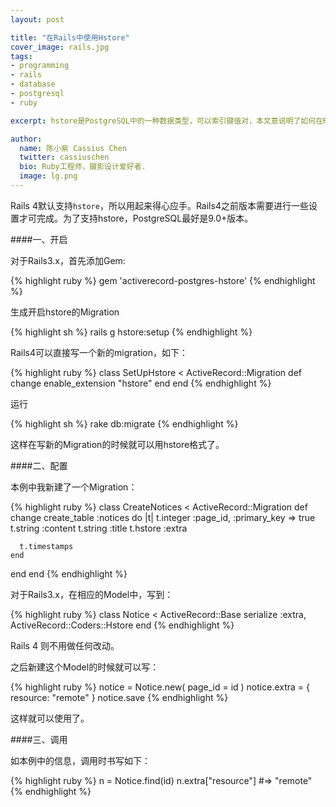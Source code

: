 ```yaml
---
layout: post

title: "在Rails中使用Hstore"
cover_image: rails.jpg
tags:
- programming
- rails
- database
- postgresql
- ruby

excerpt: hstore是PostgreSQL中的一种数据类型，可以索引键值对，本文意说明了如何在Rails中使用hstore

author:
  name: 陈小紫 Cassius Chen
  twitter: cassiuschen
  bio: Ruby工程师，摄影设计爱好者.
  image: lg.png
---
```


Rails 4默认支持`hstore`，所以用起来得心应手。Rails4之前版本需要进行一些设置才可完成。为了支持hstore，PostgreSQL最好是9.0+版本。

####一、开启

对于Rails3.x，首先添加Gem:

{% highlight ruby %}
gem 'activerecord-postgres-hstore'
{% endhighlight %}

生成开启hstore的Migration

{% highlight sh %}
rails g hstore:setup
{% endhighlight %}

Rails4可以直接写一个新的migration，如下：

{% highlight ruby %}
class SetUpHstore < ActiveRecord::Migration
  def change
      enable_extension "hstore"
  end
end
{% endhighlight %}

运行

{% highlight sh %}
rake db:migrate
{% endhighlight %}

这样在写新的Migration的时候就可以用hstore格式了。

####二、配置

本例中我新建了一个Migration：

{% highlight ruby %}
class CreateNotices < ActiveRecord::Migration
  def change
    create_table :notices do |t|
      t.integer :page_id,	:primary_key => true
      t.string :content
      t.string :title
      t.hstore :extra

      t.timestamps
    end
  end
end
{% endhighlight %}

对于Rails3.x，在相应的Model中，写到：

{% highlight ruby %}
class Notice < ActiveRecord::Base
  serialize :extra, ActiveRecord::Coders::Hstore
end
{% endhighlight %}

Rails 4 则不用做任何改动。

之后新建这个Model的时候就可以写：

{% highlight ruby %}
notice = Notice.new( page_id = id )
notice.extra = {
  resource: "remote"
}
notice.save
{% endhighlight %}

这样就可以使用了。

####三、调用

如本例中的信息，调用时书写如下：

{% highlight ruby %}
n = Notice.find(id)
n.extra["resource"] #=> "remote"
{% endhighlight %}
